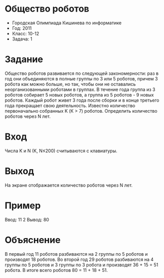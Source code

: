 # Общество роботов
* Городская Олимпиада Кишинева по информатике
* Год: 2011
* Класс: 10-12
* Задача: 1


# Задание
Общество роботов развивается по следующей закономерности: раз в год они объединяются в полные группы по 3 или 5 роботов, причем 3 робота как можно больше, но так, чтобы они не оставались неорганизованными роботами в группах. 
В течение года группа из 3 роботов собирает 5 новых роботов, а группа из 5 роботов - 9 новых роботов. 
Каждый робот живет 3 года после сборки и в конце третьего года прекращает свою деятельность. 
Известно количество первоначально собранных K (К > 7) роботов. 
Определить количество роботов через N лет. 

# Вход 
Числа K и N (K, N≤200) считываются с клавиатуры. 

# Выход 
На экране отображается количество роботов через N лет. 

# Пример 
Ввод: 11 2 
Вывод: 80

# Объяснение
В первый год 11 роботов разбиваются на 2 группы по 5 роботов и производят 18 роботов.
Во второй год 29 роботов разбиваются на 4 группы по 5 роботов и 3 группы по 3 робота и производят 36 + 15 = 51 робота.
В итоге всего роботов 80 = 11 + 18 + 51.
